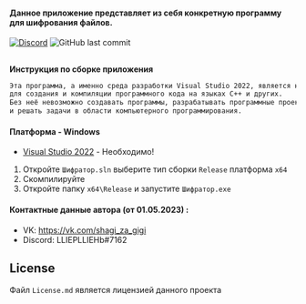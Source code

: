 #### Данное приложение представляет из себя конкретную программу для шифрования файлов.

[![Discord](https://img.shields.io/discord/1075519000534057020?label=discord&logo=discord)](https://discord.gg/aDqbVtJ3Kj)
![GitHub last commit](https://img.shields.io/github/last-commit/multimaks2/FileShield)
##


**Инструкция по сборке приложения**
```sh
Эта программа, а именно среда разработки Visual Studio 2022, является необходимым инструментом 
для создания и компиляции программного кода на языках C++ и других.
Без неё невозможно создавать программы, разрабатывать программные проекты
и решать задачи в области компьютерного программирования.
```
#### Платформа - Windows

- [Visual Studio 2022](https://visualstudio.microsoft.com/vs/) - Необходимо!

1. Откройте `Шифратор.sln` выберите тип сборки `Release` платформа `x64`
2. Скомпилируйте
3. Откройте папку `x64\Release` и запустите `Шифратор.exe`


#### Контактные данные автора (от 01.05.2023) :
- VK: https://vk.com/shagi_za_gigi
- Discord: LLIEPLLIEHb#7162 

## License

Файл `License.md` является лицензией данного проекта
